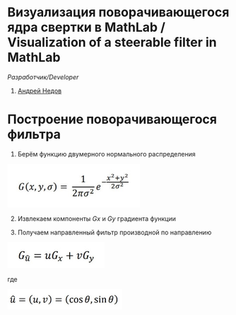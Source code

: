 # Визуализация поворачивающегося ядра свертки в MathLab / Visualization of a steerable filter in MathLab

*Разработчик/Developer*
1. [Андрей Недов](github.com/Andrey-Nedov-is-a-human)

# Построение поворачивающегося фильтра

1. Берём функцию двумерного нормального распределения

<img src="/imgs/img2.jpg" width="300"/>

2. Извлекаем компоненты *Gx* и *Gy* градиента функции

3. Получаем направленный фильтр производной по направлению

<img src="/imgs/img3.jpg" width="220"/>

где

<img src="/imgs/img4.jpg" width="260"/>


